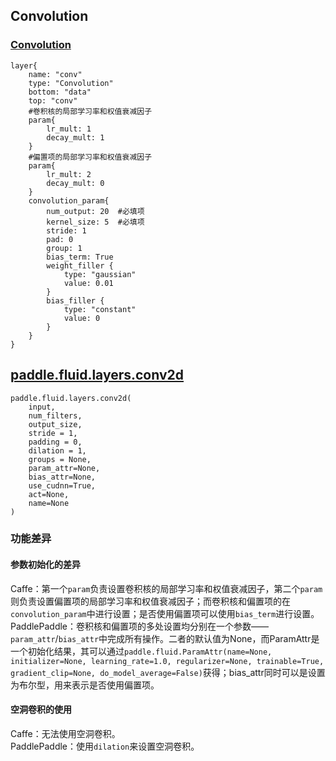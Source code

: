 ## Convolution


### [Convolution](http://caffe.berkeleyvision.org/tutorial/layers/convolution.html)
```
layer{
	name: "conv"
	type: "Convolution"
	bottom: "data"
	top: "conv"
	#卷积核的局部学习率和权值衰减因子
	param{
		lr_mult: 1
		decay_mult: 1
	}
	#偏置项的局部学习率和权值衰减因子
	param{
		lr_mult: 2
		decay_mult: 0
	}
	convolution_param{
		num_output: 20	#必填项
		kernel_size: 5	#必填项
		stride: 1
		pad: 0
		group: 1
		bias_term: True
		weight_filler {
			type: "gaussian"
			value: 0.01
		}
		bias_filler {
			type: "constant"
			value: 0
		}
	}
}
```


## [paddle.fluid.layers.conv2d](http://paddlepaddle.org/documentation/docs/zh/1.3/api_cn/layers_cn.html#permalink-45-conv2d)
```
paddle.fluid.layers.conv2d(
	input,
	num_filters,
	output_size,
	stride = 1,
	padding = 0,
	dilation = 1,
	groups = None,
	param_attr=None,
	bias_attr=None,
	use_cudnn=True,
	act=None,
	name=None
)
```  

### 功能差异
#### 参数初始化的差异
Caffe：第一个`param`负责设置卷积核的局部学习率和权值衰减因子，第二个`param`则负责设置偏置项的局部学习率和权值衰减因子；而卷积核和偏置项的在`convolution_param`中进行设置；是否使用偏置项可以使用`bias_term`进行设置。           
PaddlePaddle：卷积核和偏置项的多处设置均分别在一个参数——`param_attr`/`bias_attr`中完成所有操作。二者的默认值为None，而ParamAttr是一个初始化结果，其可以通过`paddle.fluid.ParamAttr(name=None, initializer=None, learning_rate=1.0, regularizer=None, trainable=True, gradient_clip=None, do_model_average=False)`获得；bias_attr同时可以是设置为布尔型，用来表示是否使用偏置项。
#### 空洞卷积的使用
Caffe：无法使用空洞卷积。                  
PaddlePaddle：使用`dilation`来设置空洞卷积。
